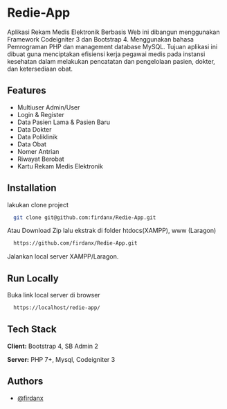 
# Redie-App

Aplikasi Rekam Medis Elektronik Berbasis Web ini dibangun menggunakan Framework Codeigniter 3 dan Bootstrap 4. Menggunakan bahasa Pemrograman PHP dan management database MySQL. Tujuan aplikasi ini dibuat guna menciptakan efisiensi kerja pegawai medis pada instansi kesehatan dalam melakukan pencatatan dan pengelolaan pasien, dokter, dan ketersediaan obat.
## Features


- Multiuser Admin/User
- Login & Register
- Data Pasien Lama & Pasien Baru
- Data Dokter
- Data Poliklinik
- Data Obat
- Nomer Antrian
- Riwayat Berobat
- Kartu Rekam Medis Elektronik


## Installation

lakukan clone project

```bash
  git clone git@github.com:firdanx/Redie-App.git
```
Atau Download Zip lalu ekstrak di folder htdocs(XAMPP), www (Laragon)

```bash
  https://github.com/firdanx/Redie-App.git
```

Jalankan local server XAMPP/Laragon.


    
## Run Locally

Buka link local server di browser

```bash
  https://localhost/redie-app/
```


## Tech Stack

**Client:** Bootstrap 4, SB Admin 2

**Server:** PHP 7+, Mysql, Codeigniter 3


## Authors

- [@firdanx](https://www.github.com/firdanx)

